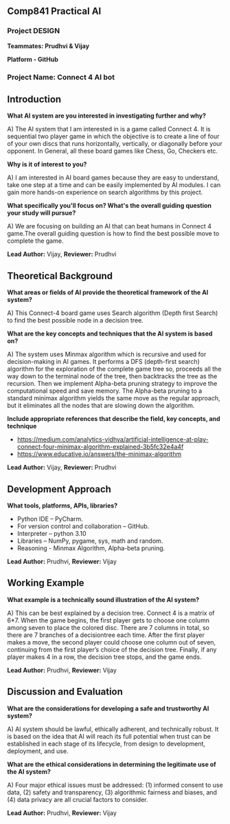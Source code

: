 ## Comp841 Practical AI

### Project DESIGN

**Teammates: Prudhvi & Vijay** 

**Platform - GitHub** 

### Project Name: Connect 4 AI bot

## Introduction

**What AI system are you interested in investigating further and why?**

A) The AI system that I am interested in is a game called Connect 4. It is sequential two player game in which the objective is to
create a line of four of your own discs that runs horizontally, vertically, or diagonally before your opponent. In General, all these
board games like Chess, Go, Checkers etc.

**Why is it of interest to you?**

A) I am interested in AI board games because they are easy to understand, take one step
at a time and can be easily implemented by AI modules. I can gain more hands-on experience on search algorithms by this
project.

**What specifically you'll focus on? What's the overall guiding question your study will pursue?**

A) We are focusing on building an AI that can beat humans in Connect 4 game.The overall guiding question is how to find the best possible move to complete the game.

**Lead Author:** Vijay, **Reviewer:** Prudhvi

## Theoretical Background

**What areas or fields of AI provide the theoretical framework of the AI system?**

A) This Connect-4 board game uses Search algorithm (Depth first Search) to find the best possible node in a decision tree.

**What are the key concepts and techniques that the AI system is based on?**

A) The system uses Minmax algorithm which is recursive and used for decision-making in AI games. It performs a DFS (depth-first search) algorithm for the exploration of the complete game tree so, proceeds all the way down to the terminal node of the tree, then backtracks the tree as the recursion. Then we implement Alpha-beta pruning strategy to improve the computational speed and save memory. The Alpha-beta pruning to a standard minimax algorithm yields the same move as the regular approach, but it eliminates all the nodes that are slowing down the algorithm.

**Include appropriate references that describe the field, key concepts, and technique**

- https://medium.com/analytics-vidhya/artificial-intelligence-at-play-connect-four-minimax-algorithm-explained-3b5fc32e4a4f
- https://www.educative.io/answers/the-minimax-algorithm

**Lead Author:** Vijay, **Reviewer:** Prudhvi

## Development Approach

**What tools, platforms, APIs, libraries?**

- Python IDE – PyCharm.
- For version control and collaboration – GitHub.
- Interpreter – python 3.10
- Libraries – NumPy, pygame, sys, math and random.
- Reasoning - Minmax Algorithm, Alpha-beta pruning.

**Lead Author:** Prudhvi, **Reviewer:** Vijay

## Working Example

**What example is a technically sound illustration of the AI system?**

A) This can be best explained by a decision tree. Connect 4 is a matrix of 6*7. When the game begins, the first player gets to choose one column among seven to place the colored disc. There are 7 columns in total, so there are 7 branches of a decisiontree each time. After the first player makes a move, the second player could choose one column out of seven, continuing from the first player’s choice of the decision tree. Finally, if any player makes 4 in a row, the decision tree stops, and the game ends.

**Lead Author:** Prudhvi, **Reviewer:** Vijay

## Discussion and Evaluation

**What are the considerations for developing a safe and trustworthy AI system?**

A) AI system should be lawful, ethically adherent, and technically robust. It is based on the idea that AI will reach its full potential
when trust can be established in each stage of its lifecycle, from design to development, deployment, and use.

**What are the ethical considerations in determining the legitimate use of the AI system?**

A) Four major ethical issues must be addressed: (1) informed consent to use data, (2) safety and transparency, (3) algorithmic
fairness and biases, and (4) data privacy are all crucial factors to consider.

**Lead Author:** Prudhvi, **Reviewer:** Vijay
